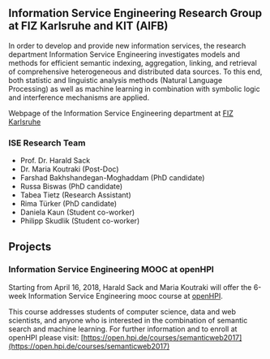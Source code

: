 ## Information Service Engineering Research Group at FIZ Karlsruhe and KIT (AIFB)

In order to develop and provide new information services, the research department Information Service Engineering investigates models and methods for efficient semantic indexing, aggregation, linking, and retrieval of comprehensive heterogeneous and distributed data sources. To this end, both statistic and linguistic analysis methods (Natural Language Processing) as well as machine learning in combination with symbolic logic and interference mechanisms are applied.

Webpage of the Information Service Engineering department at [FIZ Karlsruhe](https://www.fiz-karlsruhe.de/en/forschung/information-service-engineering.html)

### ISE Research Team

- Prof. Dr. Harald Sack
- Dr. Maria Koutraki (Post-Doc)
- Farshad Bakhshandegan-Moghaddam (PhD candidate)
- Russa Biswas (PhD candidate)
- Tabea Tietz (Research Assistant)
- Rima Türker (PhD candidate)
- Daniela Kaun (Student co-worker)
- Philipp Skudlik (Student co-worker)

## Projects

### Information Service Engineering MOOC at openHPI

Starting from April 16, 2018, Harald Sack and Maria Koutraki will offer the 6-week Information Service Engineering mooc course at [openHPI](https://open.hpi.de/). 

This course addresses students of computer science, data and web scientists, and anyone who is interested in the combination of semantic search and machine learning.
For further information and to enroll at openHPI please visit: [https://open.hpi.de/courses/semanticweb2017](https://open.hpi.de/courses/semanticweb2017)




